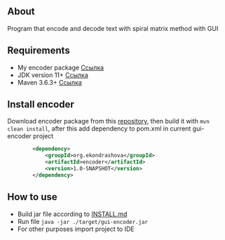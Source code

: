 ## About
Program that encode and decode text with spiral matrix method with GUI

## Requirements
- My encoder package [Ссылка](https://github.com/kondrashovaq/encoder)
- JDK version 11+ [Ссылка](https://www.oracle.com/java/technologies/javase-jdk11-downloads.html)
- Maven 3.6.3+ [Ссылка](https://maven.apache.org/download.cgi)

## Install encoder
Download encoder package from this [repository](https://github.com/kondrashovaq/encoder), then build it with `mvn clean install`,
after this add dependency to pom.xml in current gui-encoder project
```xml
        <dependency>
            <groupId>org.ekondrashova</groupId>
            <artifactId>encoder</artifactId>
            <version>1.0-SNAPSHOT</version>
        </dependency>
```

## How to use
- Build jar file according to [INSTALL.md](https://github.com/kondrashovaq/gui-encoder/blob/master/INSTALL.md)
- Run file `java -jar ./target/gui-encoder.jar`
- For other purposes import project to IDE